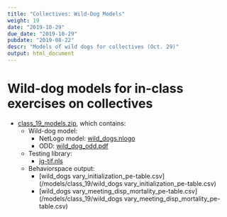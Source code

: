 ```yaml
---
title: "Collectives: Wild-Dog Models"
weight: 19
date: "2019-10-29"
due_date: "2019-10-29"
pubdate: "2019-08-22"
descr: "Models of wild dogs for collectives (Oct. 29)"
output: html_document
---
```

# Wild-dog models for in-class exercises on collectives

* [class_19_models.zip](/models/class_19/class_19_models.zip), which contains:
  * Wild-dog model: 
    * NetLogo model: [wild_dogs.nlogo](/models/class_19/wild_dogs.nlogo)
    * ODD:  [wild_dog_odd.pdf](/models/class_19/wild_dog_odd.pdf)
  * Testing library:
    * [jg-tif.nls](/models/class_19/jg-tif.nls)
  * Behaviorspace output:
    * [wild_dogs vary_initialization_pe-table.csv](/models/class_19/wild_dogs vary_initialization_pe-table.csv)
    * [wild_dogs vary_meeting_disp_mortality_pe-table.csv](/models/class_19/wild_dogs vary_meeting_disp_mortality_pe-table.csv)
